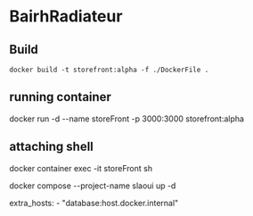 # BairhRadiateur

## Build

`docker build -t storefront:alpha -f ./DockerFile .  `

## running container

docker run -d --name storeFront -p 3000:3000 storefront:alpha

## attaching shell

docker container exec -it storeFront sh

docker compose --project-name slaoui up -d

extra_hosts: - "database:host.docker.internal"
